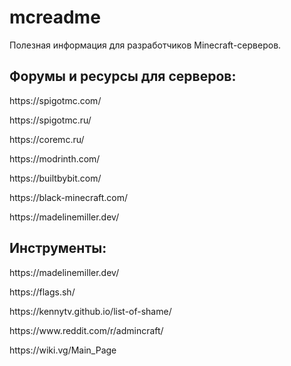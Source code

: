 # mcreadme
Полезная информация для разработчиков Minecraft-серверов.

## Форумы и ресурсы для серверов:
<p>https://spigotmc.com/</p>
<p>https://spigotmc.ru/</p>
<p>https://coremc.ru/</p>
<p>https://modrinth.com/</p>
<p>https://builtbybit.com/</p>
<p>https://black-minecraft.com/</p>
<p>https://madelinemiller.dev/</p>

## Инструменты:
<p>https://madelinemiller.dev/</p>
<p>https://flags.sh/</p>
<p>https://kennytv.github.io/list-of-shame/</p>
<p>https://www.reddit.com/r/admincraft/</p>
<p>https://wiki.vg/Main_Page</p>
